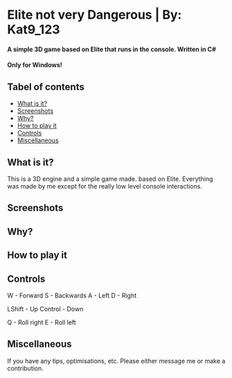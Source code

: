 # Elite not very Dangerous | By: Kat9_123
#### A simple 3D game based on Elite that runs in the console. Written in C#
#### Only for Windows!
## Tabel of contents
- [What is it?](#how-to-play-it)
- [Screenshots](#screenshots)
- [Why?](#why)
- [How to play it](#how-to-play-it)
- [Controls](#controls)
- [Miscellaneous](#miscellaneous)


## What is it?
This is a 3D engine and a simple game made. based on Elite. 
Everything was made by me except for the really low level console interactions.



## Screenshots


## Why?


## How to play it

## Controls
W - Forward
S - Backwards
A - Left
D - Right

LShift - Up
Control - Down

Q - Roll right
E - Roll left





## Miscellaneous
If you have any tips, optimisations, etc. Please either message me or make a contribution.
